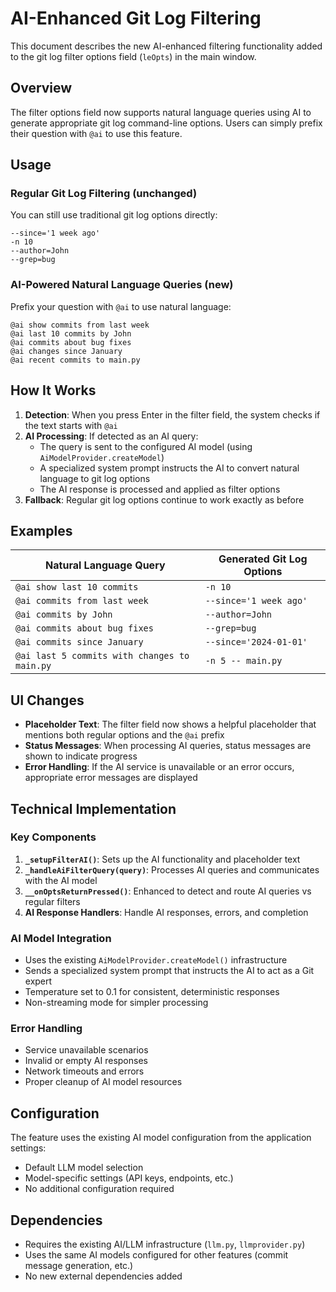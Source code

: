 # AI-Enhanced Git Log Filtering

This document describes the new AI-enhanced filtering functionality added to the git log filter options field (`leOpts`) in the main window.

## Overview

The filter options field now supports natural language queries using AI to generate appropriate git log command-line options. Users can simply prefix their question with `@ai` to use this feature.

## Usage

### Regular Git Log Filtering (unchanged)
You can still use traditional git log options directly:
```
--since='1 week ago'
-n 10
--author=John
--grep=bug
```

### AI-Powered Natural Language Queries (new)
Prefix your question with `@ai` to use natural language:
```
@ai show commits from last week
@ai last 10 commits by John
@ai commits about bug fixes
@ai changes since January
@ai recent commits to main.py
```

## How It Works

1. **Detection**: When you press Enter in the filter field, the system checks if the text starts with `@ai`
2. **AI Processing**: If detected as an AI query:
   - The query is sent to the configured AI model (using `AiModelProvider.createModel`)
   - A specialized system prompt instructs the AI to convert natural language to git log options
   - The AI response is processed and applied as filter options
3. **Fallback**: Regular git log options continue to work exactly as before

## Examples

| Natural Language Query | Generated Git Log Options |
|----------------------|---------------------------|
| `@ai show last 10 commits` | `-n 10` |
| `@ai commits from last week` | `--since='1 week ago'` |
| `@ai commits by John` | `--author=John` |
| `@ai commits about bug fixes` | `--grep=bug` |
| `@ai commits since January` | `--since='2024-01-01'` |
| `@ai last 5 commits with changes to main.py` | `-n 5 -- main.py` |

## UI Changes

- **Placeholder Text**: The filter field now shows a helpful placeholder that mentions both regular options and the `@ai` prefix
- **Status Messages**: When processing AI queries, status messages are shown to indicate progress
- **Error Handling**: If the AI service is unavailable or an error occurs, appropriate error messages are displayed

## Technical Implementation

### Key Components

1. **`_setupFilterAI()`**: Sets up the AI functionality and placeholder text
2. **`_handleAiFilterQuery(query)`**: Processes AI queries and communicates with the AI model
3. **`__onOptsReturnPressed()`**: Enhanced to detect and route AI queries vs regular filters
4. **AI Response Handlers**: Handle AI responses, errors, and completion

### AI Model Integration

- Uses the existing `AiModelProvider.createModel()` infrastructure
- Sends a specialized system prompt that instructs the AI to act as a Git expert
- Temperature set to 0.1 for consistent, deterministic responses
- Non-streaming mode for simpler processing

### Error Handling

- Service unavailable scenarios
- Invalid or empty AI responses  
- Network timeouts and errors
- Proper cleanup of AI model resources

## Configuration

The feature uses the existing AI model configuration from the application settings:
- Default LLM model selection
- Model-specific settings (API keys, endpoints, etc.)
- No additional configuration required

## Dependencies

- Requires the existing AI/LLM infrastructure (`llm.py`, `llmprovider.py`)
- Uses the same AI models configured for other features (commit message generation, etc.)
- No new external dependencies added
